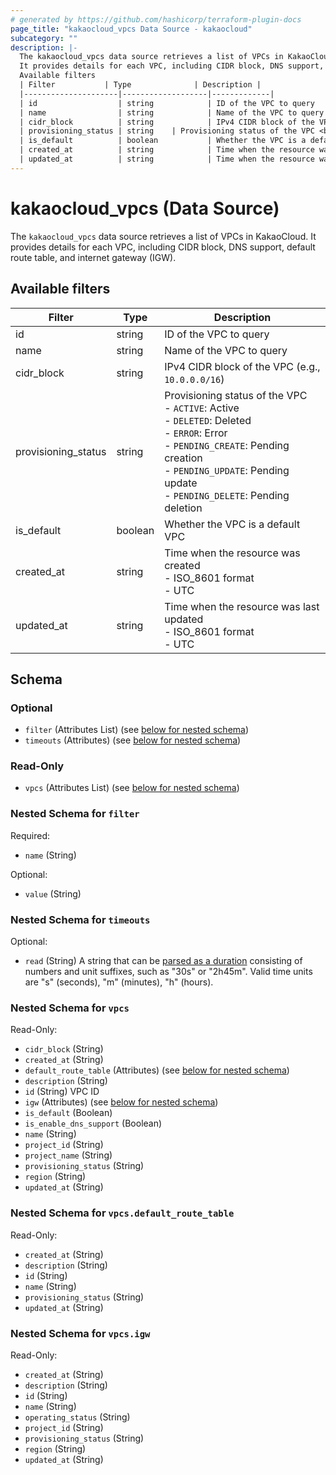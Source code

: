 ```yaml
---
# generated by https://github.com/hashicorp/terraform-plugin-docs
page_title: "kakaocloud_vpcs Data Source - kakaocloud"
subcategory: ""
description: |-
  The kakaocloud_vpcs data source retrieves a list of VPCs in KakaoCloud.
  It provides details for each VPC, including CIDR block, DNS support, default route table, and internet gateway (IGW).
  Available filters
  | Filter           | Type              | Description |
  |---------------------|-------------------|-------------|
  | id                  | string            | ID of the VPC to query  |
  | name                | string            | Name of the VPC to query |
  | cidr_block          | string            | IPv4 CIDR block of the VPC (e.g., `10.0.0.0/16`) |
  | provisioning_status | string    | Provisioning status of the VPC <br>- `ACTIVE`: Active <br>- `DELETED`: Deleted <br>- `ERROR`: Error <br>- `PENDING_CREATE`: Pending creation <br>- `PENDING_UPDATE`: Pending update <br>- `PENDING_DELETE`: Pending deletion |
  | is_default          | boolean           | Whether the VPC is a default VPC |
  | created_at          | string            | Time when the resource was created <br>- ISO_8601 format <br>- UTC |
  | updated_at          | string            | Time when the resource was last updated <br>- ISO_8601 format <br>- UTC |
---
```


# kakaocloud_vpcs (Data Source)

The `kakaocloud_vpcs` data source retrieves a list of VPCs in KakaoCloud.
It provides details for each VPC, including CIDR block, DNS support, default route table, and internet gateway (IGW).

## Available filters

| Filter           | Type              | Description |
|---------------------|-------------------|-------------|
| id                  | string            | ID of the VPC to query  |
| name                | string            | Name of the VPC to query |
| cidr_block          | string            | IPv4 CIDR block of the VPC (e.g., `10.0.0.0/16`) |
| provisioning_status | string    | Provisioning status of the VPC <br>- `ACTIVE`: Active <br>- `DELETED`: Deleted <br>- `ERROR`: Error <br>- `PENDING_CREATE`: Pending creation <br>- `PENDING_UPDATE`: Pending update <br>- `PENDING_DELETE`: Pending deletion |
| is_default          | boolean           | Whether the VPC is a default VPC |
| created_at          | string            | Time when the resource was created <br>- ISO_8601 format <br>- UTC |
| updated_at          | string            | Time when the resource was last updated <br>- ISO_8601 format <br>- UTC |



<!-- schema generated by tfplugindocs -->
## Schema

### Optional

- `filter` (Attributes List) (see [below for nested schema](#nestedatt--filter))
- `timeouts` (Attributes) (see [below for nested schema](#nestedatt--timeouts))

### Read-Only

- `vpcs` (Attributes List) (see [below for nested schema](#nestedatt--vpcs))

<a id="nestedatt--filter"></a>
### Nested Schema for `filter`

Required:

- `name` (String)

Optional:

- `value` (String)


<a id="nestedatt--timeouts"></a>
### Nested Schema for `timeouts`

Optional:

- `read` (String) A string that can be [parsed as a duration](https://pkg.go.dev/time#ParseDuration) consisting of numbers and unit suffixes, such as "30s" or "2h45m". Valid time units are "s" (seconds), "m" (minutes), "h" (hours).


<a id="nestedatt--vpcs"></a>
### Nested Schema for `vpcs`

Read-Only:

- `cidr_block` (String)
- `created_at` (String)
- `default_route_table` (Attributes) (see [below for nested schema](#nestedatt--vpcs--default_route_table))
- `description` (String)
- `id` (String) VPC ID
- `igw` (Attributes) (see [below for nested schema](#nestedatt--vpcs--igw))
- `is_default` (Boolean)
- `is_enable_dns_support` (Boolean)
- `name` (String)
- `project_id` (String)
- `project_name` (String)
- `provisioning_status` (String)
- `region` (String)
- `updated_at` (String)

<a id="nestedatt--vpcs--default_route_table"></a>
### Nested Schema for `vpcs.default_route_table`

Read-Only:

- `created_at` (String)
- `description` (String)
- `id` (String)
- `name` (String)
- `provisioning_status` (String)
- `updated_at` (String)


<a id="nestedatt--vpcs--igw"></a>
### Nested Schema for `vpcs.igw`

Read-Only:

- `created_at` (String)
- `description` (String)
- `id` (String)
- `name` (String)
- `operating_status` (String)
- `project_id` (String)
- `provisioning_status` (String)
- `region` (String)
- `updated_at` (String)
